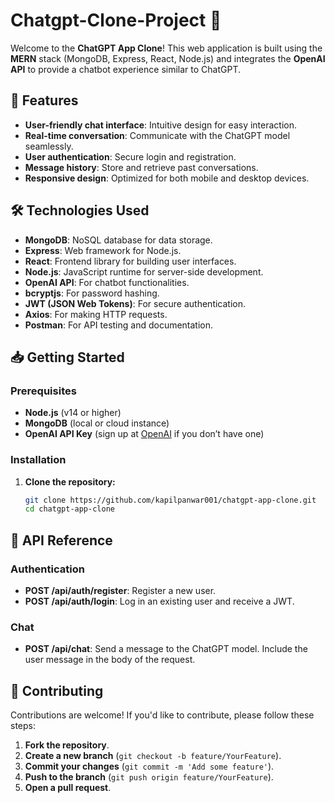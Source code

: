 # Chatgpt-Clone-Project 🎉

Welcome to the **ChatGPT App Clone**! This web application is built using the **MERN** stack (MongoDB, Express, React, Node.js) and integrates the **OpenAI API** to provide a chatbot experience similar to ChatGPT.

## 🚀 Features

- **User-friendly chat interface**: Intuitive design for easy interaction.
- **Real-time conversation**: Communicate with the ChatGPT model seamlessly.
- **User authentication**: Secure login and registration.
- **Message history**: Store and retrieve past conversations.
- **Responsive design**: Optimized for both mobile and desktop devices.

## 🛠 Technologies Used

- **MongoDB**: NoSQL database for data storage.
- **Express**: Web framework for Node.js.
- **React**: Frontend library for building user interfaces.
- **Node.js**: JavaScript runtime for server-side development.
- **OpenAI API**: For chatbot functionalities.
- **bcryptjs**: For password hashing.
- **JWT (JSON Web Tokens)**: For secure authentication.
- **Axios**: For making HTTP requests.
- **Postman**: For API testing and documentation.

## 📥 Getting Started

### Prerequisites

- **Node.js** (v14 or higher)
- **MongoDB** (local or cloud instance)
- **OpenAI API Key** (sign up at [OpenAI](https://openai.com) if you don’t have one)

### Installation

1. **Clone the repository:**

   ```bash
   git clone https://github.com/kapilpanwar001/chatgpt-app-clone.git
   cd chatgpt-app-clone

## 📜 API Reference

### Authentication

- **POST /api/auth/register**: Register a new user.
- **POST /api/auth/login**: Log in an existing user and receive a JWT.

### Chat

- **POST /api/chat**: Send a message to the ChatGPT model. Include the user message in the body of the request.

## 🤝 Contributing

Contributions are welcome! If you'd like to contribute, please follow these steps:

1. **Fork the repository**.
2. **Create a new branch** (`git checkout -b feature/YourFeature`).
3. **Commit your changes** (`git commit -m 'Add some feature'`).
4. **Push to the branch** (`git push origin feature/YourFeature`).
5. **Open a pull request**.


